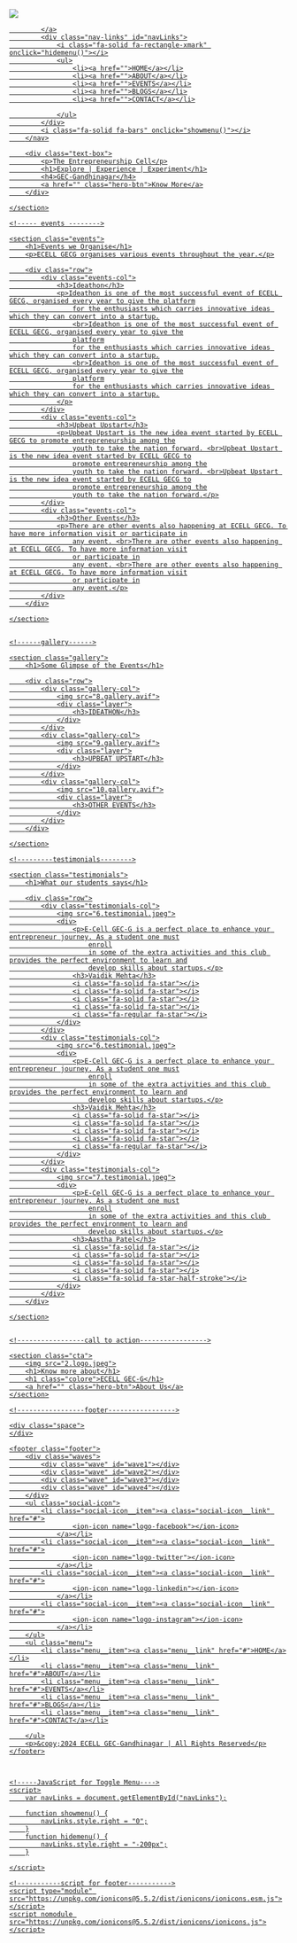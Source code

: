 <html>

<head>
    <meta name="viewport" content="width=device-width, initial-scale=1.0">
    <title>ECELL GEC-C | Explore , Experiment , Experience</title>
    <link rel="stylesheet" href="style.css">
    <link rel="preconnect" href="https://fonts.googleapis.com">
    <link rel="preconnect" href="https://fonts.gstatic.com" crossorigin>
    <link
        href="https://fonts.googleapis.com/css2?family=Ubuntu:ital,wght@0,300;0,400;0,500;0,700;1,300;1,400;1,500;1,700&display=swap"
        rel="stylesheet">
    <link rel="stylesheet"
        href="https://cdn.jsdelivr.net/npm/@fortawesome/fontawesome-free@6.6.0/css/fontawesome.min.css"
        integrity="sha384-NvKbDTEnL+A8F/AA5Tc5kmMLSJHUO868P+lDtTpJIeQdGYaUIuLr4lVGOEA1OcMy" crossorigin="anonymous">
    <link rel="stylesheet" href="https://cdnjs.cloudflare.com/ajax/libs/font-awesome/6.6.0/css/all.min.css">
</head>

<body>
    <section class="header">
        <nav>
            <a href="index.html"><img src="2.logo.jpeg">
            </a>
            <a href="index.html">
            
            </a>
            <div class="nav-links" id="navLinks">
                <i class="fa-solid fa-rectangle-xmark" onclick="hidemenu()"></i>
                <ul>
                    <li><a href="">HOME</a></li>
                    <li><a href="">ABOUT</a></li>
                    <li><a href="">EVENTS</a></li>
                    <li><a href="">BLOGS</a></li>
                    <li><a href="">CONTACT</a></li>

                </ul>
            </div>
            <i class="fa-solid fa-bars" onclick="showmenu()"></i>
        </nav>

        <div class="text-box">
            <p>The Entrepreneurship Cell</p>
            <h1>Explore | Experience | Experiment</h1>
            <h4>GEC-Gandhinagar</h4>
            <a href="" class="hero-btn">Know More</a>
        </div>

    </section>

    <!----- events -------->

    <section class="events">
        <h1>Events we Organise</h1>
        <p>ECELL GECG organises various events throughout the year.</p>

        <div class="row">
            <div class="events-col">
                <h3>Ideathon</h3>
                <p>Ideathon is one of the most successful event of ECELL GECG, organised every year to give the platform
                    for the enthusiasts which carries innovative ideas which they can convert into a startup.
                    <br>Ideathon is one of the most successful event of ECELL GECG, organised every year to give the
                    platform
                    for the enthusiasts which carries innovative ideas which they can convert into a startup.
                    <br>Ideathon is one of the most successful event of ECELL GECG, organised every year to give the
                    platform
                    for the enthusiasts which carries innovative ideas which they can convert into a startup.
                </p>
            </div>
            <div class="events-col">
                <h3>Upbeat Upstart</h3>
                <p>Upbeat Upstart is the new idea event started by ECELL GECG to promote entrepreneurship among the
                    youth to take the nation forward. <br>Upbeat Upstart is the new idea event started by ECELL GECG to
                    promote entrepreneurship among the
                    youth to take the nation forward. <br>Upbeat Upstart is the new idea event started by ECELL GECG to
                    promote entrepreneurship among the
                    youth to take the nation forward.</p>
            </div>
            <div class="events-col">
                <h3>Other Events</h3>
                <p>There are other events also happening at ECELL GECG. To have more information visit or participate in
                    any event. <br>There are other events also happening at ECELL GECG. To have more information visit
                    or participate in
                    any event. <br>There are other events also happening at ECELL GECG. To have more information visit
                    or participate in
                    any event.</p>
            </div>
        </div>

    </section>


    <!------gallery------>

    <section class="gallery">
        <h1>Some Glimpse of the Events</h1>

        <div class="row">
            <div class="gallery-col">
                <img src="8.gallery.avif">
                <div class="layer">
                    <h3>IDEATHON</h3>
                </div>
            </div>
            <div class="gallery-col">
                <img src="9.gallery.avif">
                <div class="layer">
                    <h3>UPBEAT UPSTART</h3>
                </div>
            </div>
            <div class="gallery-col">
                <img src="10.gallery.avif">
                <div class="layer">
                    <h3>OTHER EVENTS</h3>
                </div>
            </div>
        </div>

    </section>

    <!---------testimonials-------->

    <section class="testimonials">
        <h1>What our students says</h1>

        <div class="row">
            <div class="testimonials-col">
                <img src="6.testimonial.jpeg">
                <div>
                    <p>E-Cell GEC-G is a perfect place to enhance your entrepreneur journey. As a student one must
                        enroll
                        in some of the extra activities and this club provides the perfect environment to learn and
                        develop skills about startups.</p>
                    <h3>Vaidik Mehta</h3>
                    <i class="fa-solid fa-star"></i>
                    <i class="fa-solid fa-star"></i>
                    <i class="fa-solid fa-star"></i>
                    <i class="fa-solid fa-star"></i>
                    <i class="fa-regular fa-star"></i>
                </div>
            </div>
            <div class="testimonials-col">
                <img src="6.testimonial.jpeg">
                <div>
                    <p>E-Cell GEC-G is a perfect place to enhance your entrepreneur journey. As a student one must
                        enroll
                        in some of the extra activities and this club provides the perfect environment to learn and
                        develop skills about startups.</p>
                    <h3>Vaidik Mehta</h3>
                    <i class="fa-solid fa-star"></i>
                    <i class="fa-solid fa-star"></i>
                    <i class="fa-solid fa-star"></i>
                    <i class="fa-solid fa-star"></i>
                    <i class="fa-regular fa-star"></i>
                </div>
            </div>
            <div class="testimonials-col">
                <img src="7.testimonial.jpeg">
                <div>
                    <p>E-Cell GEC-G is a perfect place to enhance your entrepreneur journey. As a student one must
                        enroll
                        in some of the extra activities and this club provides the perfect environment to learn and
                        develop skills about startups.</p>
                    <h3>Aastha Patel</h3>
                    <i class="fa-solid fa-star"></i>
                    <i class="fa-solid fa-star"></i>
                    <i class="fa-solid fa-star"></i>
                    <i class="fa-solid fa-star"></i>
                    <i class="fa-solid fa-star-half-stroke"></i>
                </div>
            </div>
        </div>

    </section>


    <!-----------------call to action----------------->

    <section class="cta">
        <img src="2.logo.jpeg">
        <h1>Know more about</h1>
        <h1 class="colore">ECELL GEC-G</h1>
        <a href="" class="hero-btn">About Us</a>
    </section>

    <!-----------------footer----------------->

    <div class="space">
    </div>

    <footer class="footer">
        <div class="waves">
            <div class="wave" id="wave1"></div>
            <div class="wave" id="wave2"></div>
            <div class="wave" id="wave3"></div>
            <div class="wave" id="wave4"></div>
        </div>
        <ul class="social-icon">
            <li class="social-icon__item"><a class="social-icon__link" href="#">
                    <ion-icon name="logo-facebook"></ion-icon>
                </a></li>
            <li class="social-icon__item"><a class="social-icon__link" href="#">
                    <ion-icon name="logo-twitter"></ion-icon>
                </a></li>
            <li class="social-icon__item"><a class="social-icon__link" href="#">
                    <ion-icon name="logo-linkedin"></ion-icon>
                </a></li>
            <li class="social-icon__item"><a class="social-icon__link" href="#">
                    <ion-icon name="logo-instagram"></ion-icon>
                </a></li>
        </ul>
        <ul class="menu">
            <li class="menu__item"><a class="menu__link" href="#">HOME</a></li>
            <li class="menu__item"><a class="menu__link" href="#">ABOUT</a></li>
            <li class="menu__item"><a class="menu__link" href="#">EVENTS</a></li>
            <li class="menu__item"><a class="menu__link" href="#">BLOGS</a></li>
            <li class="menu__item"><a class="menu__link" href="#">CONTACT</a></li>

        </ul>
        <p>&copy;2024 ECELL GEC-Gandhinagar | All Rights Reserved</p>
    </footer>



    <!-----JavaScript for Toggle Menu---->
    <script>
        var navLinks = document.getElementById("navLinks");

        function showmenu() {
            navLinks.style.right = "0";
        }
        function hidemenu() {
            navLinks.style.right = "-200px";
        }

    </script>

    <!-----------script for footer----------->
    <script type="module" src="https://unpkg.com/ionicons@5.5.2/dist/ionicons/ionicons.esm.js"></script>
    <script nomodule src="https://unpkg.com/ionicons@5.5.2/dist/ionicons/ionicons.js"></script>



</body>

</html>
